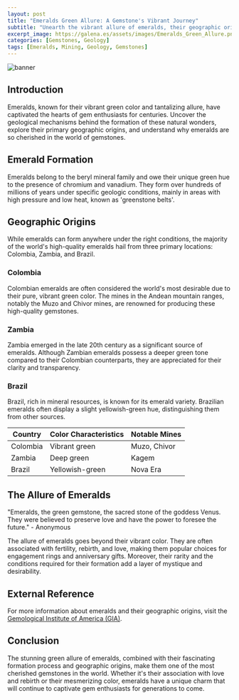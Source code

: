 ```yaml
---
layout: post
title: "Emeralds Green Allure: A Gemstone's Vibrant Journey"
subtitle: "Unearth the vibrant allure of emeralds, their geographic origins, and why they are so cherished."
excerpt_image: https://galena.es/assets/images/Emeralds_Green_Allure.png
categories: [Gemstones, Geology]
tags: [Emeralds, Mining, Geology, Gemstones]
---
```

![banner](https://galena.es/assets/images/Emeralds_Green_Allure.png)

## Introduction
Emeralds, known for their vibrant green color and tantalizing allure, have captivated the hearts of gem enthusiasts for centuries. Uncover the geological mechanisms behind the formation of these natural wonders, explore their primary geographic origins, and understand why emeralds are so cherished in the world of gemstones.

## Emerald Formation
Emeralds belong to the beryl mineral family and owe their unique green hue to the presence of chromium and vanadium. They form over hundreds of millions of years under specific geologic conditions, mainly in areas with high pressure and low heat, known as 'greenstone belts'.

## Geographic Origins
While emeralds can form anywhere under the right conditions, the majority of the world's high-quality emeralds hail from three primary locations: Colombia, Zambia, and Brazil.

### Colombia
Colombian emeralds are often considered the world's most desirable due to their pure, vibrant green color. The mines in the Andean mountain ranges, notably the Muzo and Chivor mines, are renowned for producing these high-quality gemstones.

### Zambia
Zambia emerged in the late 20th century as a significant source of emeralds. Although Zambian emeralds possess a deeper green tone compared to their Colombian counterparts, they are appreciated for their clarity and transparency.

### Brazil
Brazil, rich in mineral resources, is known for its emerald variety. Brazilian emeralds often display a slight yellowish-green hue, distinguishing them from other sources.

| Country | Color Characteristics | Notable Mines |
|---------|-----------------------|---------------|
| Colombia | Vibrant green | Muzo, Chivor |
| Zambia | Deep green | Kagem |
| Brazil | Yellowish-green | Nova Era |

## The Allure of Emeralds
"Emeralds, the green gemstone, the sacred stone of the goddess Venus. They were believed to preserve love and have the power to foresee the future." - Anonymous

The allure of emeralds goes beyond their vibrant color. They are often associated with fertility, rebirth, and love, making them popular choices for engagement rings and anniversary gifts. Moreover, their rarity and the conditions required for their formation add a layer of mystique and desirability.

## External Reference
For more information about emeralds and their geographic origins, visit the [Gemological Institute of America (GIA)](https://www.gia.edu/emerald-description).

## Conclusion
The stunning green allure of emeralds, combined with their fascinating formation process and geographic origins, make them one of the most cherished gemstones in the world. Whether it's their association with love and rebirth or their mesmerizing color, emeralds have a unique charm that will continue to captivate gem enthusiasts for generations to come.